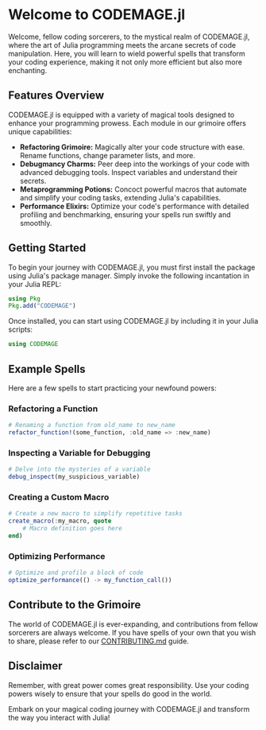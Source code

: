 # Welcome to CODEMAGE.jl

Welcome, fellow coding sorcerers, to the mystical realm of CODEMAGE.jl, where the art of Julia programming meets the arcane secrets of code manipulation. Here, you will learn to wield powerful spells that transform your coding experience, making it not only more efficient but also more enchanting.

## Features Overview

CODEMAGE.jl is equipped with a variety of magical tools designed to enhance your programming prowess. Each module in our grimoire offers unique capabilities:

- **Refactoring Grimoire:** Magically alter your code structure with ease. Rename functions, change parameter lists, and more.
- **Debugmancy Charms:** Peer deep into the workings of your code with advanced debugging tools. Inspect variables and understand their secrets.
- **Metaprogramming Potions:** Concoct powerful macros that automate and simplify your coding tasks, extending Julia's capabilities.
- **Performance Elixirs:** Optimize your code's performance with detailed profiling and benchmarking, ensuring your spells run swiftly and smoothly.

## Getting Started

To begin your journey with CODEMAGE.jl, you must first install the package using Julia's package manager. Simply invoke the following incantation in your Julia REPL:

```julia
using Pkg
Pkg.add("CODEMAGE")
```

Once installed, you can start using CODEMAGE.jl by including it in your Julia scripts:

```julia
using CODEMAGE
```

## Example Spells

Here are a few spells to start practicing your newfound powers:

### Refactoring a Function

```julia
# Renaming a function from old_name to new_name
refactor_function!(some_function, :old_name => :new_name)
```

### Inspecting a Variable for Debugging

```julia
# Delve into the mysteries of a variable
debug_inspect(my_suspicious_variable)
```

### Creating a Custom Macro

```julia
# Create a new macro to simplify repetitive tasks
create_macro(:my_macro, quote
    # Macro definition goes here
end)
```

### Optimizing Performance

```julia
# Optimize and profile a block of code
optimize_performance(() -> my_function_call())
```

## Contribute to the Grimoire

The world of CODEMAGE.jl is ever-expanding, and contributions from fellow sorcerers are always welcome. If you have spells of your own that you wish to share, please refer to our [CONTRIBUTING.md](https://github.com/your-repo/CODEMAGE.jl/blob/main/CONTRIBUTING.md) guide.

## Disclaimer

Remember, with great power comes great responsibility. Use your coding powers wisely to ensure that your spells do good in the world.

Embark on your magical coding journey with CODEMAGE.jl and transform the way you interact with Julia!
